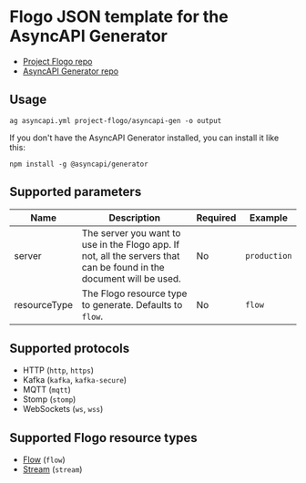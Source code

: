 # Flogo JSON template for the AsyncAPI Generator

- [Project Flogo repo](https://github.com/project-flogo/core)
- [AsyncAPI Generator repo](https://github.com/asyncapi/generator)

## Usage

```
ag asyncapi.yml project-flogo/asyncapi-gen -o output
```

If you don't have the AsyncAPI Generator installed, you can install it like this:

```
npm install -g @asyncapi/generator
```

## Supported parameters

| Name         | Description                                                                                                          | Required | Example      |
| ------------ | -------------------------------------------------------------------------------------------------------------------- | -------- | ------------ |
| server       | The server you want to use in the Flogo app. If not, all the servers that can be found in the document will be used. | No       | `production` |
| resourceType | The Flogo resource type to generate. Defaults to `flow`.                                                             | No       | `flow`       |

## Supported protocols

- HTTP (`http`, `https`)
- Kafka (`kafka`, `kafka-secure`)
- MQTT (`mqtt`)
- Stomp (`stomp`)
- WebSockets (`ws`, `wss`)

## Supported Flogo resource types

- [Flow](https://github.com/project-flogo/flow) (`flow`)
- [Stream](https://github.com/project-flogo/stream) (`stream`)
